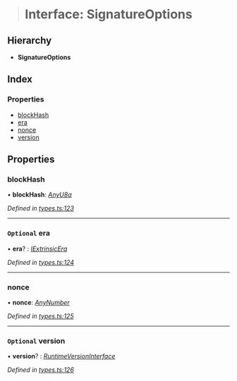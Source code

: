 > # Interface: SignatureOptions

## Hierarchy

* **SignatureOptions**

## Index

### Properties

* [blockHash](_types_.signatureoptions.md#blockhash)
* [era](_types_.signatureoptions.md#optional-era)
* [nonce](_types_.signatureoptions.md#nonce)
* [version](_types_.signatureoptions.md#optional-version)

## Properties

###  blockHash

• **blockHash**: *[AnyU8a](../modules/_types_.md#anyu8a)*

*Defined in [types.ts:123](https://github.com/polkadot-js/api/blob/5e0f62c/packages/types/src/types.ts#L123)*

___

### `Optional` era

• **era**? : *[IExtrinsicEra](_types_.iextrinsicera.md)*

*Defined in [types.ts:124](https://github.com/polkadot-js/api/blob/5e0f62c/packages/types/src/types.ts#L124)*

___

###  nonce

• **nonce**: *[AnyNumber](../modules/_types_.md#anynumber)*

*Defined in [types.ts:125](https://github.com/polkadot-js/api/blob/5e0f62c/packages/types/src/types.ts#L125)*

___

### `Optional` version

• **version**? : *[RuntimeVersionInterface](_types_.runtimeversioninterface.md)*

*Defined in [types.ts:126](https://github.com/polkadot-js/api/blob/5e0f62c/packages/types/src/types.ts#L126)*